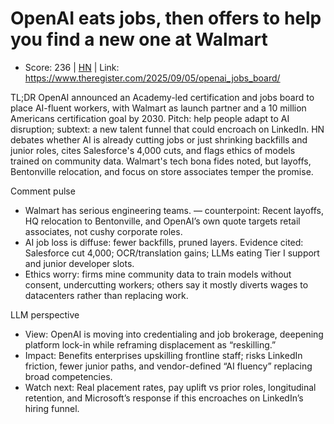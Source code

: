 # OpenAI eats jobs, then offers to help you find a new one at Walmart

- Score: 236 | [HN](https://news.ycombinator.com/item?id=45137658) | Link: https://www.theregister.com/2025/09/05/openai_jobs_board/

TL;DR
OpenAI announced an Academy-led certification and jobs board to place AI-fluent workers, with Walmart as launch partner and a 10 million Americans certification goal by 2030. Pitch: help people adapt to AI disruption; subtext: a new talent funnel that could encroach on LinkedIn. HN debates whether AI is already cutting jobs or just shrinking backfills and junior roles, cites Salesforce's 4,000 cuts, and flags ethics of models trained on community data. Walmart's tech bona fides noted, but layoffs, Bentonville relocation, and focus on store associates temper the promise.

Comment pulse
- Walmart has serious engineering teams. — counterpoint: Recent layoffs, HQ relocation to Bentonville, and OpenAI’s own quote targets retail associates, not cushy corporate roles.
- AI job loss is diffuse: fewer backfills, pruned layers. Evidence cited: Salesforce cut 4,000; OCR/translation gains; LLMs eating Tier I support and junior developer slots.
- Ethics worry: firms mine community data to train models without consent, undercutting workers; others say it mostly diverts wages to datacenters rather than replacing work.

LLM perspective
- View: OpenAI is moving into credentialing and job brokerage, deepening platform lock-in while reframing displacement as “reskilling.”
- Impact: Benefits enterprises upskilling frontline staff; risks LinkedIn friction, fewer junior paths, and vendor-defined “AI fluency” replacing broad competencies.
- Watch next: Real placement rates, pay uplift vs prior roles, longitudinal retention, and Microsoft’s response if this encroaches on LinkedIn’s hiring funnel.
